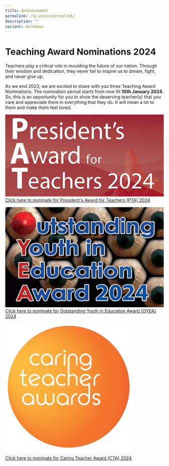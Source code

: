 ```yaml
---
title: Announcement
permalink: /lp-press/permalink/
description: ""
variant: markdown
---
```

# Teaching Award Nominations 2024

Teachers play a critical role in moulding the future of our nation. Through their wisdom and dedication, they never fail to inspire us to dream, fight, and never give up.

As we end 2023, we are excited to share with you three Teaching Award Nominations. The nomination period starts from now till&nbsp;**10th January 2024.** So, this is an opportunity for you to show the deserving teacher(s) that you care and appreciate them in everything that they do. It will mean a lot to them and make them feel loved.



![](/images/Homepage/PTA2024.png)
[Click here to nominate for President's Award for Teachers (PTA) 2024](https://form.gov.sg/650a5bfd07ce8a0011c0133c)

![](/images/Homepage/OYEA_2024.png)
[Click here to nominate for Outstanding Youth in Education Award (OYEA) 2024](https://form.gov.sg/650a8bfa356d470012265669)

<img src="/images/Homepage/caring%20teacher%202024.png" style="width:80%">

[Click here to nominate for Caring Teacher Award (CTA) 2024](https://www.cta.nie.edu.sg/nominate)